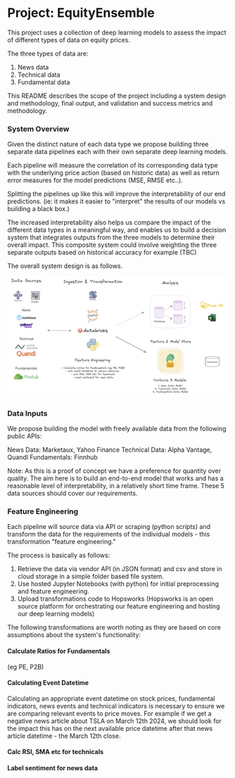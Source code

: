 # Project: EquityEnsemble

This project uses a collection of deep learning models to assess the impact of different types of data on equity prices. 

The three types of data are:

1. News data
2. Technical data
3. Fundamental data

This README describes the scope of the project including a system design and methodology, final output, and validation and success metrics and methodology.

### System Overview

Given the distinct nature of each data type we propose building three separate data pipelines each with their own separate deep learning models. 

Each pipeline will measure the correlation of its corresponding data type with the underlying price action (based on historic data) as well as return error measures for the model predictions (MSE, RMSE etc..).  

Splitting the pipelines up like this will improve the interpretability of our end predictions. (ie: it makes it easier to "interpret" the results of our models vs building a black box.) 

The increased interpretability also helps us compare the impact of the different data types in a meaningful way, and enables us to build a decision system that integrates outputs from the three models to determine their overall impact. This composite system could involve weighting the three separate outputs based on historical accuracy for example (TBC)

The overall system design is as follows.

![Alternative Text](https://github.com/ashatidealiq/EquityEnsemble/blob/main/pipeline.jpg)

### Data Inputs

We propose building the model with freely available data from the following public APIs:

News Data: Marketaux, Yahoo Finance
Technical Data: Alpha Vantage, Quandl
Fundamentals: Finnhub

Note: As this is a proof of concept we have a preference for quantity over quality. The aim here is to build an end-to-end model that works and has a reasonable level of interpretability, in a relatively short time frame. These 5 data sources should cover our requirements.

### Feature Engineering

Each pipeline will source data via API or scraping (python scripts) and transform the data for the requirements of the individual models - this transformation "feature engineering." 

The process is basically as follows: 

1. Retrieve the data via vendor API (in JSON format) and csv and store in cloud storage in a simple folder based file system.
2. Use hosted Jupyter Notebooks (with python) for initial preprocessing and feature engineering.
3. Upload transformations code to Hopsworks (Hopsworks is an open source platform for orchestrating our feature engineering and hosting our deep learning models)

The following transformations are worth noting as they are based on core assumptions about the system's functionality:

#### Calculate Ratios for Fundamentals 

(eg PE, P2B)



#### Calculating Event Datetime 

Calculating an appropriate event datetime on stock prices, fundamental indicators, news events and technical indicators is necessary to ensure we are comparing relevant events to price moves. For example if we get a negative news article about TSLA on March 12th 2024, we should look for the impact this has on the next available price datetime after that news article datetime - the March 12th close. 



#### Calc RSI, SMA etc for technicals


#### Label sentiment for news data



